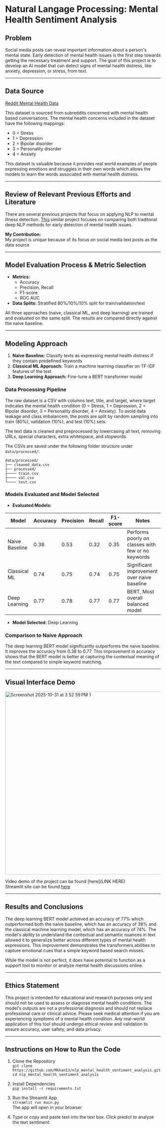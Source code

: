 # Natural Langage Processing: Mental Health Sentiment Analysis
## Problem
Social media posts can reveal important information about a person's mental state. Early detection of mental health issues is the first step towards getting the necessary treatment and support. The goal of this project is to develop an AI model that can detect signs of mental health distress, like anxiety, depression, or stress, from text. 

---

## Data Source
[Reddit Mental Health Data](https://www.kaggle.com/datasets/neelghoshal/reddit-mental-health-data)  
  
This dataset is sourced from subreddits concerned with mental health based conversations. The mental health concerns included in the dataset have the following mappings:  
  - 0 = Stress  
  - 1 = Depression
  - 2 = Bipolar disorder  
  - 3 = Personality disorder  
  - 4 = Anxiety  
  
This dataset is valuable because it provides real world examples of people expressing emotions and struggles in their own words which allows the models to learn the words associated with mental health distress.

---

## Review of Relevant Previous Efforts and Literature  
There are several previous projects that focus on applying NLP to mental illness detection. [This](https://pmc.ncbi.nlm.nih.gov/articles/PMC8993841/) similar project focuses on comparing both traditonal deep NLP methods for early detection of mental health issues. 

**My Contribution:**  
My project is unique because of its focus on social media text posts as the data source

---

## Model Evaluation Process & Metric Selection   
- **Metrics:**  
  - Accuracy  
  - Precision, Recall
  - F1-score  
  - ROC AUC  
- **Data Splits:** Stratified 80%/10%/10% split for train/validation/test 

All three approaches (naive, classical ML, and deep learning) are trained and evaluated on the same split. The results are compared directly against the naive baseline.

---

## Modeling Approach  
1. **Naive Baseline:** Classify texts as expressing mental health distress if they contain predefined keywords
2. **Classical ML Approach:**  Train a machine learning classifier on TF-IDF features of the text
3. **Deep Learning Approach:**  Fine-tune a BERT transformer model
### Data Processing Pipeline  
The raw dataset is a CSV with columns text, title, and target, where target indicates the mental health condition (0 = Stress, 1 = Depression, 2 = Bipolar disorder, 3 = Personality disorder, 4 = Anxiety). To avoid data leakage and class imbalancem, the posts are split by random sampling into train (80%), validation (10%), and test (10%) sets.

The text data is cleaned and preprocessed by lowercasing all text, removing URLs, special characters, extra whitespace, and stopwords. 

The CSVs are saved under the following folder structure under `data/processed/`:
```
data/processed/
├── cleaned_data.csv
├── processed/
├──── train.csv
├──── val.csv
└──── test.csv
```

### Models Evaluated and Model Selected  
- **Evaluated Models:**

| Model           | Accuracy | Precision | Recall | F1-score | Notes |
|-----------------|---------|-----------|--------|----------|-------|
| Naive Baseline  | 0.38    | 0.53      | 0.32   | 0.35     | Performs poorly on classes with few or no keywords|
| Classical ML    | 0.74  | 0.75      | 0.74   | 0.75     | Significant improvement over naive baseline |
| Deep Learning   | 0.77     | 0.78       | 0.77    | 0.77      | BERT, Most overall balanced model  |

- **Model Selected:** Deep Learning

### Comparison to Naive Approach  
The deep learning BERT model significantly outperforms the naive baseline. It improves the accuracy from 0.38 to 0.77. This improvement in accuracy shows that the BERT model is better at capturing the contextual meaning of the text compared to simple keyword matching.

---

## Visual Interface Demo

<img width="1029" height="590" alt="Screenshot 2025-10-31 at 3 52 59 PM 1" src="https://github.com/user-attachments/assets/52e37b03-c007-4bc9-a1ed-99b57f2f39fd" />

Video demo of the project can be found [here](LINK HERE)  
Streamlit site can be found [here](https://nlp-mental-health-app-963698787646.us-central1.run.app/)

---

## Results and Conclusions  
The deep learning BERT model achieved an accuracy of 77% which outperformed both the naive baseline, which has an accuracy of 38% and the classical machine learning model, which has an accuracy of 74%. The model's ability to understand the contextual and semantic nuances in text allowed it to generalize better across different types of mental health expressions. This improvement demonstrates the transformers abilities to capture emotional cues that a simple keyword based search misses. 

While the model is not perfect, it does have potential to function as a support tool to monitor or analyze mental health discussions online. 

---

## Ethics Statement  

This project is intended for educational and research purposes only and should not be used to assess or diagnose mental health conditions. The model's outputs are not a professional diagnosis and should not replace professional care or clinical advice. Please seek medical attention if you are experiencing symptoms of a mental health condition. Any real-world application of this tool should undergo ethical review and validation to ensure accuracy, user safety, and data privacy.

---

## Instructions on How to Run the Code

1. Clone the Repository  
`git clone https://github.com/Mkhan13/nlp_mental_health_sentiment_analysis.git`  
`cd nlp_mental_health_sentiment_analysis`

3. Install Dependencies  
`pip install -r requirements.txt`

4. Run the Streamlit App  
`streamlit run main.py`  
The app will open in your browser  

6. Type or copy and paste text into the text box. Click predict to analyze the text sentiment.
